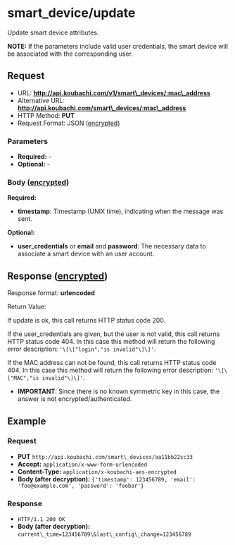 # smart\_device/update

Update smart device attributes.

**NOTE:** If the parameters include valid user credentials, the smart
device will be associated with the corresponding user.

## Request

  - URL: **http://api.koubachi.com/v1/smart\_devices/:mac\_address**
  - Alternative
    URL: **http://api.koubachi.com/smart\_devices/:mac\_address**
  - HTTP Method: **PUT**
  - Request Format: JSON ([encrypted](encryption.md))

### Parameters

  - **Required:** -
  - **Optional:** -

### Body ([encrypted](encryption.md))

**Required:**

  - **timestamp**: Timestamp (UNIX time), indicating when the message
    was sent.

**Optional:**

  - **user\_credentials** or **email** and **password**: The necessary
    data to associate a smart device with an user account.

## Response ([encrypted](encryption.md))

Response format: **urlencoded**

Return Value:

If update is ok, this call returns HTTP status code 200.

If the user\_credentials are given, but the user is not valid, this call
returns HTTP status code 404. In this case this method will return the
following error description: `'\[\["login","is invalid"\]\]'`.

If the MAC address can not be found, this call returns HTTP status code
404. In this case this method will return the following error
description: `'\[\["MAC","is invalid"\]\]'`.

  - **IMPORTANT**: Since there is no known symmetric key in this case,
    the answer is not encrypted/authenticated.

## Example

### Request

  - **PUT** `http://api.koubachi.com/smart\_devices/aa11bb22cc33`
  - **Accept:** `application/x-www-form-urlencoded`
  - **Content-Type:** `application/x-koubachi-aes-encrypted`
  - **Body (after decryption):**
    `{'timestamp': 123456789, 'email': 'foo@example.com', 'password': 'foobar'}`

### Response

  - `HTTP/1.1 200 OK`
  - **Body (after decryption):**
    `current\_time=123456789\&last\_config\_change=123456789`
